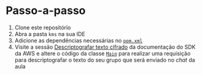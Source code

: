 # Passo-a-passo

1. Clone este repositório
2. Abra a pasta `kms` na sua IDE
3. Adicione as dependências necessárias no [`pom.xml`](./pom.xml)
4. Visite a
   sessão [Descriptografar texto cifrado](https://docs.aws.amazon.com/pt_br/sdk-for-java/latest/developer-guide/java_kms_code_examples.html)
   da documentação do SDK da AWS e altere o código da classe [`Main`](src/main/java/com/viniciuscampitelli/Main.java) para
   realizar uma requisição para descriptografar o texto do seu grupo que será enviado no _chat_ da aula

